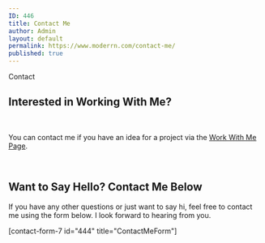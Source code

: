 ```yaml
---
ID: 446
title: Contact Me
author: Admin
layout: default
permalink: https://www.moderrn.com/contact-me/
published: true
---
```


Contact

<h2>Interested in Working With Me?</h2>
<br>

You can contact me if you have an idea for a project via the <a href="https://www.moderrn.com/work-with-me/">Work With Me Page</a>.

<br>

<h2>Want to Say Hello? Contact Me Below</h2>
If you have any other questions or just want to say hi, feel free to contact me using the form below. I look forward to hearing from you.

[contact-form-7 id="444" title="ContactMeForm"]
